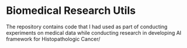 # Biomedical Research Utils
The repository contains code that I had used as part of conducting experiments on medical data while conducting research in developing AI framework for Histopathologic Cancer/
